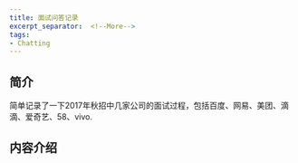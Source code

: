 ```yaml
---
title: 面试问答记录
excerpt_separator:  <!--More-->
tags:
- Chatting
---
```


## 简介
简单记录了一下2017年秋招中几家公司的面试过程，包括百度、网易、美团、滴滴、爱奇艺、58、vivo.

## 内容介绍